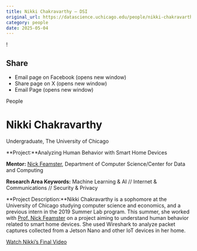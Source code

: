 ```yaml
---
title: Nikki Chakravarthy – DSI
original_url: https://datascience.uchicago.edu/people/nikki-chakravarthy2
category: people
date: 2025-05-04
---
```


<!-- Table-like structure detected -->

!

## Share

* Email page on Facebook (opens new window)
* Share page on X (opens new window)
* Email Page (opens new window)

<!-- Table-like structure detected -->

People

# Nikki Chakravarthy

Undergraduate, The University of Chicago

**Project:**Analyzing Human Behavior with Smart Home Devices

**Mentor:** [Nick Feamster](https://people.cs.uchicago.edu/~feamster/), Department of Computer Science/Center for Data and Computing

**Research Area Keywords:** Machine Learning & AI // Internet & Communications // Security & Privacy

**Project Description:**Nikki Chakravarthy is a sophomore at the University of Chicago studying computer science and economics, and a previous intern in the 2019 Summer Lab program. This summer, she worked with [Prof. Nick Feamster](http://people.cs.uchicago.edu/~feamster/) on a project aiming to understand human behavior related to smart home devices. She used Wireshark to analyze packet captures collected from a Jetson Nano and other IoT devices in her home.

[Watch Nikki’s Final Video](https://www.youtube.com/watch?v=UKD92N-epCo&list=PL0IrIAIuK93E7cbGQFuGn8NWltNYDwxMh&index=22)